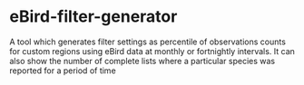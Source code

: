 # eBird-filter-generator
A tool which generates filter settings as percentile of observations counts for custom regions using eBird data at monthly or fortnightly intervals. It can also show the number of complete lists where a particular species was reported for a period of time 

